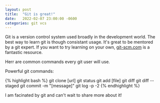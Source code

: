 ```yaml
---
layout: post
title:  "Git is great!"
date:   2022-02-07 23:00:00 -0600
categories: git vcs
---
```

Git is a version control system used broadly in the development world. The best way to learn git is though consistant usage. It's great to be mentored by a git expert. If you want to try learning on your own, [git-scm.com](https://git-scm.com/) is a fantastic resource. 

Herr are common commands every git user will use.

Powerful git commands:

{% highlight bash %}
git clone [url]
git status
git add [file]
git diff
git diff --staged
git commit -m "[message]"
git log -p -2
{% endhighlight %}

I am facinated by git and can't wait to share more about it!
